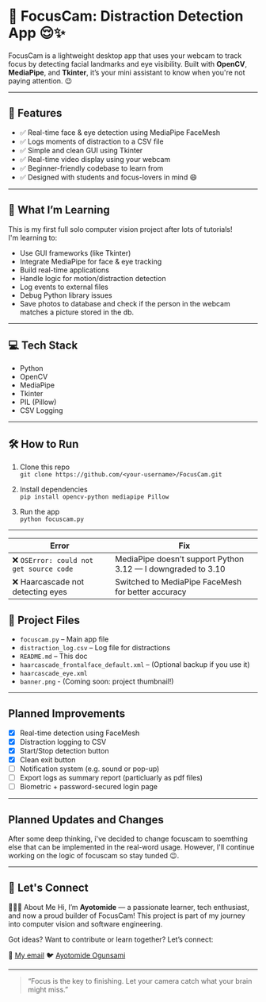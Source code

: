 # 🎯 FocusCam: Distraction Detection App 😌✨

FocusCam is a lightweight desktop app that uses your webcam to track focus by detecting facial landmarks and eye visibility. Built with **OpenCV**, **MediaPipe**, and **Tkinter**, it’s your mini assistant to know when you're not paying attention. 😉

---

## 📸 Features

- ✅ Real-time face & eye detection using MediaPipe FaceMesh
- ✅ Logs moments of distraction to a CSV file
- ✅ Simple and clean GUI using Tkinter
- ✅ Real-time video display using your webcam
- ✅ Beginner-friendly codebase to learn from
- ✅ Designed with students and focus-lovers in mind 😄

---

## 🧠 What I’m Learning

This is my first full solo computer vision project after lots of tutorials!  
I'm learning to:
- Use GUI frameworks (like Tkinter)
- Integrate MediaPipe for face & eye tracking
- Build real-time applications
- Handle logic for motion/distraction detection
- Log events to external files
- Debug Python library issues
- Save photos to database and check if the person in the webcam matches a picture stored in the db.

---

## 💻 Tech Stack

- Python 
- OpenCV
- MediaPipe
- Tkinter
- PIL (Pillow)
- CSV Logging

---

## 🛠️ How to Run

1. Clone this repo  
   `git clone https://github.com/<your-username>/FocusCam.git`

2. Install dependencies  
   `pip install opencv-python mediapipe Pillow`

3. Run the app  
   `python focuscam.py`

---

| Error                                  | Fix                                                          |
| -------------------------------------- | ------------------------------------------------------------ |
| ❌ `OSError: could not get source code` | MediaPipe doesn’t support Python 3.12 — I downgraded to 3.10 |
| ❌ Haarcascade not detecting eyes       | Switched to MediaPipe FaceMesh for better accuracy           |


## 📂 Project Files

- `focuscam.py` – Main app file
- `distraction_log.csv` – Log file for distractions
- `README.md` – This doc
- `haarcascade_frontalface_default.xml` – (Optional backup if you use it)
- `haarcascade_eye.xml`
- `banner.png` - (Coming soon: project thumbnail!)

---

## Planned Improvements
- [x] Real-time detection using FaceMesh
- [x] Distraction logging to CSV
- [x] Start/Stop detection button
- [x] Clean exit button
- [ ] Notification system (e.g. sound or pop-up)
- [ ] Export logs as summary report (particluarly as pdf files)
- [ ] Biometric + password-secured login page

---
## Planned Updates and Changes
After some deep thinking, i've decided to change focuscam to soemthing else that can be implemented in the real-word usage. However, I'll continue working on the logic of focuscam so stay tunded 😉.
 
---

## 🤝 Let's Connect

👩🏽‍💻 About Me
Hi, I’m **Ayotomide** — a passionate learner, tech enthusiast, and now a proud builder of FocusCam!
This project is part of my journey into computer vision and software engineering.

Got ideas? Want to contribute or learn together? Let’s connect:

📧 [My email](ayotomide.toluwani@gmail.com) 
🐦 [Ayotomide Ogunsami](www.linkedin.com/in/ayotomide-ogunsami-93aa61312)

---

> “Focus is the key to finishing. Let your camera catch what your brain might miss.”
